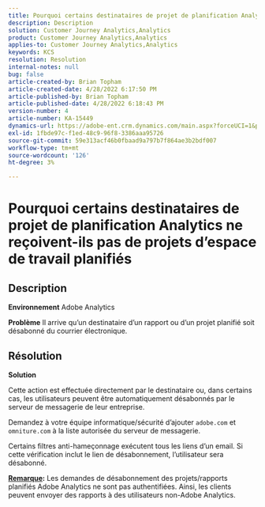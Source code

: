 ```yaml
---
title: Pourquoi certains destinataires de projet de planification Analytics ne reçoivent-ils pas de projets d’espace de travail planifiés
description: Description
solution: Customer Journey Analytics,Analytics
product: Customer Journey Analytics,Analytics
applies-to: Customer Journey Analytics,Analytics
keywords: KCS
resolution: Resolution
internal-notes: null
bug: false
article-created-by: Brian Topham
article-created-date: 4/28/2022 6:17:50 PM
article-published-by: Brian Topham
article-published-date: 4/28/2022 6:18:43 PM
version-number: 4
article-number: KA-15449
dynamics-url: https://adobe-ent.crm.dynamics.com/main.aspx?forceUCI=1&pagetype=entityrecord&etn=knowledgearticle&id=9a1ed07d-1fc7-ec11-a7b6-0022480a1b03
exl-id: 1fbde97c-f1ed-48c9-96f8-3386aaa95726
source-git-commit: 59e313acf46b0fbaad9a797b7f864ae3b2bdf007
workflow-type: tm+mt
source-wordcount: '126'
ht-degree: 3%

---
```


# Pourquoi certains destinataires de projet de planification Analytics ne reçoivent-ils pas de projets d’espace de travail planifiés

## Description


<b>Environnement</b>
Adobe Analytics

<b>Problème</b>
Il arrive qu’un destinataire d’un rapport ou d’un projet planifié soit désabonné du courrier électronique.


## Résolution


<b>Solution</b>

Cette action est effectuée directement par le destinataire ou, dans certains cas, les utilisateurs peuvent être automatiquement désabonnés par le serveur de messagerie de leur entreprise.

Demandez à votre équipe informatique/sécurité d’ajouter `adobe.com` et `omniture.com` à la liste autorisée du serveur de messagerie.

Certains filtres anti-hameçonnage exécutent tous les liens d’un email. Si cette vérification inclut le lien de désabonnement, l’utilisateur sera désabonné.

<b><u>Remarque</u>:</b>
Les demandes de désabonnement des projets/rapports planifiés Adobe Analytics ne sont pas authentifiées. Ainsi, les clients peuvent envoyer des rapports à des utilisateurs non-Adobe Analytics.


